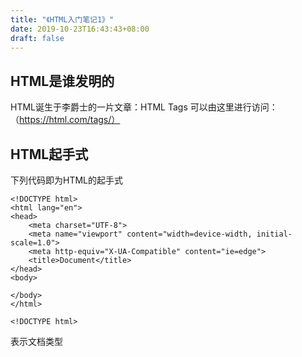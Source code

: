 ```yaml
---
title: "《HTML入门笔记1》"
date: 2019-10-23T16:43:43+08:00
draft: false
---
```


## HTML是谁发明的

HTML诞生于李爵士的一片文章：HTML Tags
可以由这里进行访问：（https://html.com/tags/）

## HTML起手式

下列代码即为HTML的起手式
~~~
<!DOCTYPE html>
<html lang="en">
<head>
    <meta charset="UTF-8">
    <meta name="viewport" content="width=device-width, initial-scale=1.0">
    <meta http-equiv="X-UA-Compatible" content="ie=edge">
    <title>Document</title>
</head>
<body>
    
</body>
</html>
~~~
~~~
<!DOCTYPE html>
~~~
表示文档类型